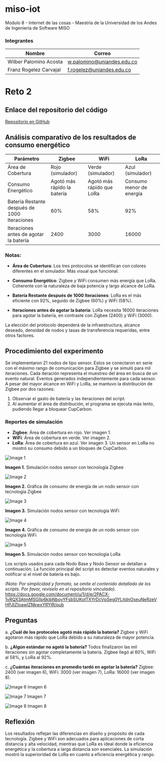 # miso-iot
Modulo 8 - Internet de las cosas - Maestría de la Universidad de los Andes de Ingenieria de Software MISO

### Integrantes
| Nombre                   | Correo                                                          |
| ------------------------ | --------------------------------------------------------------- |
| Wilber Palomino Acosta   | [w.palomino@uniandes.edu.co](mailto:w.palomino@uniandes.edu.co) |
| Franz Rogelez Carvajal | [f.rogelez@uniandes.edu.co](mailto:f.rogelez@uniandes.edu.co)|


# Reto 2

## Enlace del repositorio del código

[Repositorio en GitHub](https://github.com/FranzJr/miso-iot/tree/main/Reto%202)

## Análisis comparativo de los resultados de consumo energético

| Parámetro                                   | Zigbee                     | WiFi                          | LoRa                             |
|---------------------------------------------|----------------------------|-------------------------------|----------------------------------|
| Área de Cobertura                           | Rojo (simulador)           | Verde (simulador)             | Azul (simulador)                 |
| Consumo Energético                          | Agotó más rápido la batería| Agotó más rápido que LoRa     | Consumo menor de energía         |
| Batería Restante después de 1000 Iteraciones| 60%                        | 58%                           | 92%                              |
| Iteraciones antes de agotar la batería      | 2400                       | 3000                          | 16000                            |

### Notas:

- **Área de Cobertura**: Los tres protocolos se identifican con colores diferentes en el simulador. Más visual que funcional.
  
- **Consumo Energético**: Zigbee y WiFi consumen más energía que LoRa. Coherente con la naturaleza de baja potencia y largo alcance de LoRa.

- **Batería Restante después de 1000 Iteraciones**: LoRa es el más eficiente con 92%, seguido de Zigbee (60%) y WiFi (58%).

- **Iteraciones antes de agotar la batería**: LoRa necesita 16000 iteraciones para agotar la batería, en contraste con Zigbee (2400) y WiFi (3000).

La elección del protocolo dependerá de la infraestructura, alcance deseado, densidad de nodos y tasas de transferencia requeridas, entre otros factores.

## Procedimiento del experimento

Se implementaron 21 nodos de tipo sensor. Estos se conectaron en serie con el máximo rango de comunicación para Zigbee y se simuló para mil iteraciones. Cada iteración representa el muestreo del área en busca de un evento natural. Eventos generados independientemente para cada sensor. A pesar del mayor alcance en WiFi y LoRa, se mantuvo la distribución de Zigbee por dos razones:

1. Observar el gasto de batería y las iteraciones del script.
2. Al aumentar el área de distribución, el programa se ejecuta más lento, pudiendo llegar a bloquear CupCarbon.

### Reportes de simulación

- **Zigbee**: Área de cobertura en rojo. Ver imagen 1.
- **WiFi**: Área de cobertura en verde. Ver imagen 2.
- **LoRa**: Área de cobertura en azul. Ver imagen 3. Un sensor en LoRa no mostró su consumo debido a un bloqueo de CupCarbon.

![Image 1](https://lh3.googleusercontent.com/SFgZMS217pndWSXIdZbPpVRQYWCM_IbcNmq4j99Slrfzq8GKaF3XZVP1qmIy5KG7Ud-6idaHOUKN6DmWPCPUHPa4tLcB4RFZd88w-YD-7Vyhq2mGHIxcV4D_r9IbZX8vopBKCzmXlqOhnW55QxCTor8)

**Imagen 1.** Simulación nodos sensor con tecnología Zigbee

![Image 2](https://lh5.googleusercontent.com/Ov1JXXcw6pRC_gziIo3QoNaaJ8I2RTKLDJGDJyDAz_anyb6dJL8ZG-yn70t5EoiERHnWuGwl9EUWFipgP-ya7t82uCFGZJtJEfy8LJWYxDUijShJtS518HeplzFozVVYeOWsg7RovkAi9C2cyFmXeDE)

**Imagen 2.** Gráfica de consumo de energía de un nodo sensor con tecnología Zigbee

![Image 3](https://lh5.googleusercontent.com/SemLADuHoZbfkllrKKnOiyEcEktkRUgNG_gkP7YmNqmBA7m7adjc1-99swq4Z3qR9db41crStcETiuTDKIy3pJifu7-f6nLcz2qA4t84E3s9TrrcudrwPz1Ooebx705AIiUWtidI5wBUgMqv5hljCnY)

**Imagen 3.** Simulación nodos sensor con tecnología WiFi

![Image 4](https://lh3.googleusercontent.com/on9n-8Zbbw8VR1DX1WNHopNQjydSVAdtbWefivms1CpiFpqh4STu9TPQwVzvT2m8PELRx1Vvx7Gt6WdaDVOl165l7DPZDiNyTVY6VSXxoIXvebRNAGS6H1kfZ4LtNUvvVOLcUSCgxROl2jRypcZB1kw)

**Imagen 4.** Gráfica de consumo de energía de un nodo sensor con tecnología WiFi

![Image 5](https://lh6.googleusercontent.com/fkGdqGt29V303RL8u2iif_ymXBV5ILTlhjxtLniWhbarDNzcaDZhZ58fmHfEPbQNmfyniEDKdvAtchfBiIsE2axY7TA48Rj1FSo3O2B4d75uK8Vg68CJ3zG3H21sRmShzE0Yxz0IQ7vJ-pYGNWYwFOY)

**Imagen 5.** Simulación nodos sensor con tecnología LoRa

Los scripts usados para cada Nodo Base y Nodo Sensor se detallan a continuación. La función principal del script es detectar eventos naturales y notificar si el nivel de batería es bajo.

*(Nota: Por simplicidad y formato, se omite el contenido detallado de los scripts. Por favor, revíselo en el repositorio vinculado).*
https://docs.google.com/document/u/1/d/e/2PACX-1vRQX3AtmMSGIlp6kjbNboyYFsbSUKotTXYrDcVpSeg0YLitdnOseuNeRzeVHPJtZIoawIZNkwxYRYlR/pub

## Preguntas

a. **¿Cuál de los protocolos agotó más rápido la batería?**
   Zigbee y WiFi agotaron más rápido que LoRa debido a su naturaleza de mayor potencia.
   
b. **¿Algún estándar no agotó la batería?**
   Todos finalizaron las mil iteraciones sin agotar completamente la batería. Zigbee llegó al 60%, WiFi al 58%, y LoRa al 92%.
   
c. **¿Cuántas iteraciones en promedio tardó en agotar la batería?**
   Zigbee: 2400 (ver imagen 6), WiFi: 3000 (ver imagen 7), LoRa: 16000 (ver imagen 8).

![Image 6](https://lh5.googleusercontent.com/T-7OdEivFJcQJ0PcS2FIjqatbrKMrfqSYv4t-6SOqnWx4-9sxBJLQbf0gfZWcI3HpYdXoH-JyRUTCbNR99gFbIkQ1xebn4vUicyp_iWlQxPObCdi_zZrT3doQ8jsj-jhLKiYLwtFN2pz81uXRdz-kzk)
Imagen 6

![Image 7](https://lh3.googleusercontent.com/l0n97VKuWVS7E5tDOecAz0OxcTSDPyvKy_4YmzuTXmetExHDZBstY_xvmtPIKZU6bToCgSDrHPRGMGwoKM2NGXCR_vJZFS_mDbovjnl5mvP3xajBEBUVclYnhvhV-4ue7CDyxoEAxzIclO6DB1-JiPY)
Imagen 7

![Image 8](https://lh6.googleusercontent.com/a9QoZL6qgPZUZh824_D7rF1k_HB49kd-ipCNWKp7gv3oTrxdEXXIXlNGrM20SUpSHfFPi-KS6V0gM8AJmxvBxdBminSlgosn9inFaUyb77HuQt4lO1qQqKYAVnhzQzITcfIf7cmj6lFf46xAcQTxVIo)
Imagen 8

## Reflexión

Los resultados reflejan las diferencias en diseño y propósito de cada tecnología. Zigbee y WiFi son adecuados para aplicaciones de corta distancia y alta velocidad, mientras que LoRa es ideal donde la eficiencia energética y la cobertura a larga distancia son esenciales. La simulación mostró la superioridad de LoRa en cuanto a eficiencia energética y rango.

